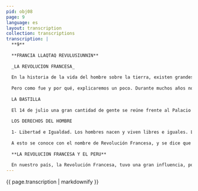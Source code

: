 ```yaml
---
pid: obj08
page: 9
language: es
layout: transcription
collection: transcriptions
transcription: |
  **9**
  
  **FRANCIA LLAQTAQ REVULUSIUNNIN**
  
  _LA REVOLUCION FRANCESA_
  
  En la historia de la vida del hombre sobre la tierra, existen grandes hechos, que han marcado el final de una época y el incio de la otra. Asi, tenemos lo que conocemos con el nombre de Revolución Francesa, que marcó el final de toda una época: el absolutismo de los reyes. En ese tiempo, Europa estaba dividido en reinos, y cada uno de estos reinos era gobernado por un rey, que tenía poderes que nadie podía discutir, su voluntad era la ley. Uno de los reinos más importantes en Europa era Francia, que estaba gobernado por el Rey Luis XVI. La Revolución Francesa, acabó con el reinado de Luis XVI, e inició el derrumbe de las monarquias de Europa El punto culminante de esta revolución se produce el 14 de julio de 1789, cuando el pueblo de Paris se levanta y toma una fortaleza, a ese hecho conocemos como la "Toma de la Bastilla", desde entonces el 14 de julio, es reconocido por los franceses como su Día Nacional. El 14 de julio de 1789, la ciudad de Paris, capital del Reino de Francia, fue sacudida por un movimiento popular gigantesco, que trajo por los suelos todo el poder real. COMO FUE LA REVOLUCION
  
  Pero como fue y por qué, explicaremos un poco. Durante muchos años no se habian reunido los "Estados Generales (Estos Estados Generales eran la reunión de: La Nobleza, el Clero y los representantes dei pueblo, llamados "diputados") Pero el 5 de mayo de 1789, debido a grandes descontentos que había en Francia, el Rey convocó a que se reunan esos Estados Generales, en Versalles. Los representantes del pueblo, se llamaban el "Tercer Estado". En esta reunión, los diputados realizaron una serie de "proposiciones" y pedidos concretos para esta Asamblea, pedían entre otras cosas reformas en Politica, Hacienda y Administración de Justicia, Libertad de Comercio e Industria y Agricultura, y Libertad de Cultos. Pero hasta ese momento, nadie habia pensado en una revolución violenta, todos aspiraban a una moderada reforma del Estado. El 17 de junio, los representantes del pueblo se reunieron en Asamblea y declararon que en adelante, no se dictaria ningun impuesto sin su consentimiento. El Rcy, molesto por esa actitud, mando cerrar la sala de scsiones, pero los Diputados, que eligieron como Presidente de la Asamblea a Bailly, se instalaron en otra sala conocida como la Sala del Juego de la Pelota, y juraron no separarse sin antes proporcionar a Francia una Constitución. Es decir, que a partir de ese momento el absolutismo de los Reyes, empezaba a ser cuestionado y sometido a la constitución. El día 20 de junio, el Rey prcside la sesión de los Tres Estados, y ordena que los votos no se cuenten por personas o delegados, sino por delegaciones o estados, y que cada estado delegación debia sesionar separadamente. El Rey tenía el apoyo del Clero y la Nobleza y se retiró con ellos, pero los representantes del pueblo no se retiraron. Esta actitud, le dio fuerza yvalentia al pueblo, que exigia la inmediata reunión de la Asamblea Nacional. El Rey, tiene que ceder y ordena a la nobelza y al ciero que vayan a reunirse con los representantes del pueblo. El 9 de julio de 1789, se reúne la Asamblea Nacional Constituyente. Ante esa medida, el Rey ordena que las tropas se concentren alrededor del Palacio de Versalles donde se redne la Asamblea del pueblo.
  
  LA BASTILLA
  
  El 14 de julio una gran cantidad de gente se reúne frente al Palacio y la Guardia Real del Rey, se lanza contra ellos. Los diputados arengan al pueblo para que resista, el pueblo se arma con palos, fierros, cuchillos y se lanzan contra una fortaleza que se llama "La Bastilla, que era defendida por soldados, con armas de fuego y cañones. Pero, el pueblo, tras sangrienta lucha captura esa fortaleza. El Rey busca apoyo y no lo encuentra. Mientras tanto el pueblo, nombra Alcalde de Paris al Presidente de la Asamblea, Bailly, y se organizan en milicias. La Asamblea Nacional, empezó a discutir las diferentes propuestas y el 12 de agosto, fue aprobada la Declaración de los Derechos del Hombre y del Ciudadano, cuyos principales puntos son los siguientes:
  
  LOS DERECHOS DEL HOMBRE
  
  1- Libertad e Igualdad. Los hombres nacen y viven libres e iguales. Los derechos del hombre son la libertad, la propiedad, la seguridad, la resistencia a la opresión. 2- Soberanía del pueblo. 3. - Unidad de Legislación. -- La Ley es la expresión de la voluntad general y debe ser igual para todos. 4.- Igualdad de Impuesto. -- El impuesto debe repartirse equitativamente entre todos los ciudadanos con arreglo a las lacultades de cada cual. 5. -Libertad de Prensa, Libertad de Concienciá. -- Nadie debe ser inquietado por sus opiniones, ni aún por las religiosas. 6. - Todos los ciudadanos tienen derecho a los empleos públicos. Con estos acuerdos, la Asamblea Nacional Constituyente, decretaba la muerte del sistema absolutista y la abolición de los privilegios feudales. Era el comienzo del sistema de la igualdad civil y politica.
  
  A esto se conoce con el nombre de Revolución Francesa, y se dice que marca el inicio de la Historia Contemporánen, porque a partir de ella, se derrumbaron todas las monarquias aboslutas, es la primera vez que las masas con su acción, liquidaron un poder politico, y sobre todo, por la influencia que tuvo en todo el mundo, contando América, el continente donde se encuentra nuestro país.
  
  **LA REVOLUCION FRANCESA Y EL PERU**
  
  En nuestro país, la Revolución Francesa, tuvo una gran influencia, porque los dirigentes de nuestra Independencia, vieron en los postulados de esta Revolución, la solución a los padecimientos de nuestro pueblo, como colonia de España. Las ideas que animaron la Revolución Francesa, no nacieron esos dias, las ideas que hacen posible la Revolución Francesa, fueron expuestas muchos antes, a quienes expusieron esas ideas se les dice "ideólogos" y se les conoció con el nombre de "Los Enciclopedistas", esos hombres fueron" Voltaire, Rousseau, Montesquieu, Daladier, Dalambert y otros. Las obras que escribieron estos hombres, los libros que ellos escribieron fueron prohibidos por los reyes de entonces, para que el pueblo no se levantara, pero aún asi se conocian. Esas obras, también fueron conocidas por muchos americanos, entre ellos por peruanos, y en esas ideas nuestros precursores y libertadores se apoyaron. Dicen que Tupaq Amaru, conoció las ideas de estos hombres, por eso cuando se levanta contra el colonialismo español, declara algunos de esos principios. Por eso dijo que habia que abolir la mita, los obrajes, los repartos, que debian abolirse los tributos, que la gente debia ser tratada con dignidad. Esa es la importancia de la Revolución Francesa, por eso se dice que marca el comienzo de la Historia contemporánea.
---
```


{{ page.transcription | markdownify }}
